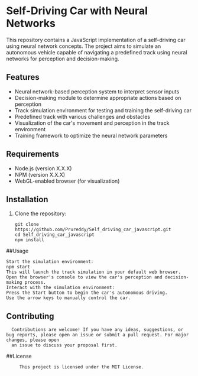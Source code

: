 # Self-Driving Car with Neural Networks

This repository contains a JavaScript implementation of a self-driving car using neural network concepts. The project aims to simulate an autonomous vehicle capable of navigating a predefined track using neural networks for perception and decision-making.

## Features

- Neural network-based perception system to interpret sensor inputs
- Decision-making module to determine appropriate actions based on perception
- Track simulation environment for testing and training the self-driving car
- Predefined track with various challenges and obstacles
- Visualization of the car's movement and perception in the track environment
- Training framework to optimize the neural network parameters

## Requirements

- Node.js (version X.X.X)
- NPM (version X.X.X)
- WebGL-enabled browser (for visualization)

## Installation

1. Clone the repository:

   ``` shell
   git clone https://github.com/Prureddy/Self_driving_car_javascript.git
   cd Self_driving_car_javascript
   npm install
   
##Usage

    Start the simulation environment:
    npm start
    This will launch the track simulation in your default web browser.
    Open the browser's console to view the car's perception and decision-making process.
    Interact with the simulation environment:
    Press the Start button to begin the car's autonomous driving.
    Use the arrow keys to manually control the car.

## Contributing
      Contributions are welcome! If you have any ideas, suggestions, or bug reports, please open an issue or submit a pull request. For major changes, please open 
      an issue to discuss your proposal first.


##License
         
         This project is licensed under the MIT License.
